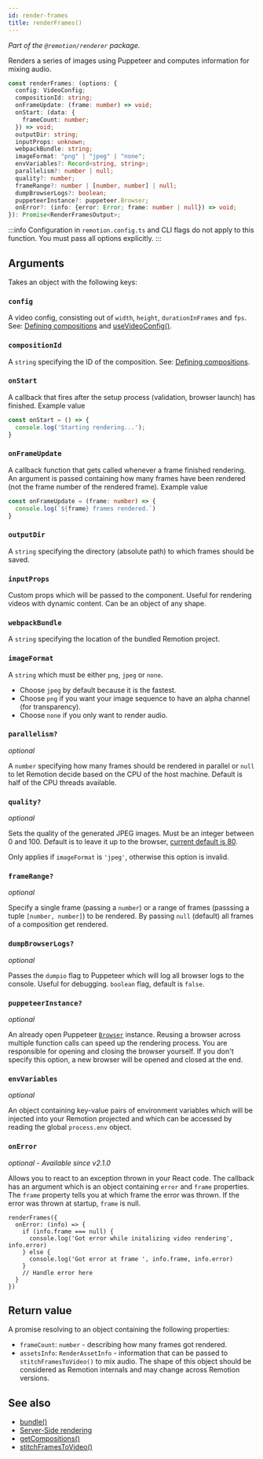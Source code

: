 ```yaml
---
id: render-frames
title: renderFrames()
---
```


_Part of the `@remotion/renderer` package._

Renders a series of images using Puppeteer and computes information for mixing audio.

```ts
const renderFrames: (options: {
  config: VideoConfig;
  compositionId: string;
  onFrameUpdate: (frame: number) => void;
  onStart: (data: {
    frameCount: number;
  }) => void;
  outputDir: string;
  inputProps: unknown;
  webpackBundle: string;
  imageFormat: "png" | "jpeg" | "none";
  envVariables?: Record<string, string>;
  parallelism?: number | null;
  quality?: number;
  frameRange?: number | [number, number] | null;
  dumpBrowserLogs?: boolean;
  puppeteerInstance?: puppeteer.Browser;
  onError?: (info: {error: Error; frame: number | null}) => void;
}): Promise<RenderFramesOutput>;
```

:::info
Configuration in `remotion.config.ts` and CLI flags do not apply to this function. You must pass all options explicitly.
:::

## Arguments

Takes an object with the following keys:

### `config`

A video config, consisting out of `width`, `height`, `durationInFrames` and `fps`. See: [Defining compositions](/docs/the-fundamentals#defining-compositions) and [useVideoConfig()](/docs/use-video-config).

### `compositionId`

A `string` specifying the ID of the composition. See: [Defining compositions](/docs/the-fundamentals#defining-compositions).

### `onStart`

A callback that fires after the setup process (validation, browser launch) has finished. Example value

```ts
const onStart = () => {
  console.log('Starting rendering...');
}
```

### `onFrameUpdate`

A callback function that gets called whenever a frame finished rendering. An argument is passed containing how many frames have been rendered (not the frame number of the rendered frame). Example value

```ts
const onFrameUpdate = (frame: number) => {
  console.log(`${frame} frames rendered.`)
}
```

### `outputDir`

A `string` specifying the directory (absolute path) to which frames should be saved.

### `inputProps`

Custom props which will be passed to the component. Useful for rendering videos with dynamic content. Can be an object of any shape.

### `webpackBundle`

A `string` specifying the location of the bundled Remotion project.

### `imageFormat`

A `string` which must be either `png`, `jpeg` or `none`.

- Choose `jpeg` by default because it is the fastest.
- Choose `png` if you want your image sequence to have an alpha channel (for transparency).
- Choose `none` if you only want to render audio.

### `parallelism?`

_optional_

A `number` specifying how many frames should be rendered in parallel or `null` to let Remotion decide based on the CPU of the host machine. Default is half of the CPU threads available.

### `quality?`

_optional_

Sets the quality of the generated JPEG images. Must be an integer between 0 and 100. Default is to leave it up to the browser, [current default is 80](https://github.com/chromium/chromium/blob/99314be8152e688bafbbf9a615536bdbb289ea87/headless/lib/browser/protocol/headless_handler.cc#L32).

Only applies if `imageFormat` is `'jpeg'`, otherwise this option is invalid.

### `frameRange?`

_optional_

Specify a single frame (passing a `number`) or a range of frames (passsing a tuple `[number, number]`) to be rendered. By passing `null` (default) all frames of a composition get rendered.

### `dumpBrowserLogs?`

_optional_

Passes the `dumpio` flag to Puppeteer which will log all browser logs to the console. Useful for debugging. `boolean` flag, default is `false`.

### `puppeteerInstance?`

_optional_

An already open Puppeteer [`Browser`](https://pptr.dev/#?product=Puppeteer&version=main&show=api-class-browser) instance. Reusing a browser across multiple function calls can speed up the rendering process. You are responsible for opening and closing the browser yourself. If you don't specify this option, a new browser will be opened and closed at the end.

### `envVariables`

_optional_

An object containing key-value pairs of environment variables which will be injected into your Remotion projected and which can be accessed by reading the global `process.env` object.

### `onError`

_optional - Available since v2.1.0_

Allows you to react to an exception thrown in your React code. The callback has an argument which is an object containing `error` and `frame` properties.
The `frame` property tells you at which frame the error was thrown. If the error was thrown at startup, `frame` is null.

```tsx
renderFrames({
  onError: (info) => {
    if (info.frame === null) {
      console.log('Got error while initalizing video rendering', info.error)
    } else {
      console.log('Got error at frame ', info.frame, info.error)
    }
    // Handle error here
  }
})
```

## Return value

A promise resolving to an object containing the following properties:

- `frameCount`: `number` - describing how many frames got rendered.
- `assetsInfo`: `RenderAssetInfo` - information that can be passed to `stitchFramesToVideo()` to mix audio. The shape of this object should be considered as Remotion internals and may change across Remotion versions.

## See also

- [bundle()](/docs/bundle)
- [Server-Side rendering](/docs/ssr)
- [getCompositions()](/docs/get-compositions)
- [stitchFramesToVideo()](/docs/stitch-frames-to-video)
